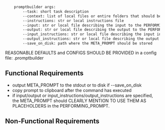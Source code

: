 ```bash
    promptbuilder args:
        --task: short task description
        --context: list of local files or entire folders that should be parsed recursively
        --instructions: str or local instructions file
        --input: str or local file describing the input to the PERFORMING PROMPT
        --output: str or local file describing the output to the PERFORMING PROMPT
        --input_instructions: str or local file describing the input instructions to the PERFORMING PROMPT
        --output_instructions: str or local file describing the output instructions to the PERFORMING PROMPT
        --save_on_disk: path where the META_PROMPT should be stored
```

REASONABLE DEFAULTS and CONFIGS SHOULD BE PROVIDED in a config file: .promptbuilder

## Functional Requirements
- output META_PROMPT to the stdout or to disk if --save_on_disk
- copy prompt to clipboard after the command has executed
- if input/output or input_instructions/output_instructions are specified, the META_PROMPT should CLEARLY MENTION TO USE THEM AS PLACEHOLDERS in the PERFORMING_PROMPT.

## Non-Functional Requirements
